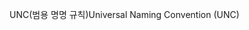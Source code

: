 <span data-ttu-id="94ecc-101">UNC(범용 명명 규칙)</span><span class="sxs-lookup"><span data-stu-id="94ecc-101">Universal Naming Convention (UNC)</span></span>